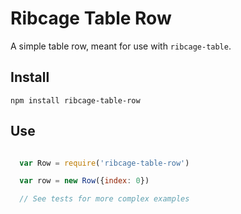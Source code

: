 Ribcage Table Row
=================

A simple table row, meant for use with `ribcage-table`.

## Install

```
npm install ribcage-table-row
```

## Use

```javascript

  var Row = require('ribcage-table-row')

  var row = new Row({index: 0})

  // See tests for more complex examples

```
